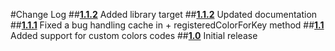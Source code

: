 #Change Log
##[__1.1.2__](https://github.com/nicolasgoutaland/NSString-Color/releases/tag/1.1.3)
Added library target
##[__1.1.2__](https://github.com/nicolasgoutaland/NSString-Color/releases/tag/1.1.2)
Updated documentation
##[__1.1.1__](https://github.com/nicolasgoutaland/NSString-Color/releases/tag/1.1.1)
Fixed a bug handling cache in + registeredColorForKey method
##[__1.1__](https://github.com/nicolasgoutaland/NSString-Color/releases/tag/1.1)
Added support for custom colors codes
##[__1.0__](https://github.com/nicolasgoutaland/NSString-Color/releases/tag/1.0)
Initial release
